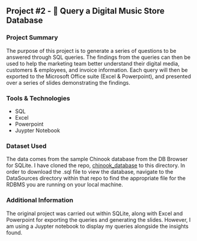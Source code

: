 ## Project #2 - 🎹 Query a Digital Music Store Database

### Project Summary
The purpose of this project is to generate a series of questions to be answered through SQL queries. The findings from the queries can then be used to help the marketing team better understand their digital media, customers & employees, and invoice information. Each query will then be exported to the Microsoft Office suite (Excel & Powerpoint), and presented over a series of slides demonstrating the findings.

### Tools & Technologies

* SQL
* Excel
* Powerpoint
* Juypter Notebook

### Dataset Used
The data comes from the sample Chinook database from the DB Browser for SQLite. I have cloned the repo, [chinook_database](https://github.com/lerocha/chinook-database/tree/master) to this directory. In order to download the .sql file to view the database, navigate to the DataSources directory within that repo to find the appropriate file for the RDBMS you are running on your local machine.

### Additional Information
The original project was carried out within SQLite, along with Excel and Powerpoint for exporting the queries and generating the slides. However, I am using a Juypter notebook to display my queries alongside the insights found.
